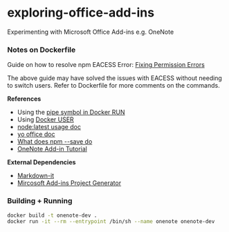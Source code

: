 # exploring-office-add-ins
Experimenting with Microsoft Office Add-ins e.g. OneNote 

### Notes on Dockerfile

Guide on how to resolve npm EACESS Error:
[Fixing Permission Errors](https://docs.npmjs.com/getting-started/fixing-npm-permissions)

The above guide may have solved the issues with EACESS without needing to switch users. Refer to Dockerfile for more comments on the commands. 

**References**
- Using the [pipe symbol in Docker RUN](https://stackoverflow.com/questions/30441178/how-to-use-pipesioredirection-in-dockerfile-run)
- Using [Docker USER](https://docs.docker.com/engine/reference/builder/#user)
- [node:latest usage doc](https://github.com/nodejs/docker-node/blob/master/README.md#how-to-use-this-image)
- [yo office doc](https://github.com/OfficeDev/generator-office)
- [What does npm --save do](https://stackoverflow.com/questions/19578796/what-is-the-save-option-for-npm-install)
- [OneNote Add-in Tutorial](https://docs.microsoft.com/en-us/office/dev/add-ins/onenote/onenote-add-ins-getting-started)

**External Dependencies**
- [Markdown-it](https://github.com/markdown-it/markdown-it)
- [Mircosoft Add-ins Project Generator](https://github.com/OfficeDev/generator-office)


### Building + Running

```bash
docker build -t onenote-dev .
docker run -it --rm --entrypoint /bin/sh --name onenote onenote-dev
```
